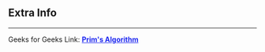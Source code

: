 
<style>
a:link {
    color: #1e28f0;
}
a:visited{
    color: #3c1478;
}
a:hover{
    color: #1e288c;
}
</style>

## Extra Info

-----

Geeks for Geeks Link: [**Prim's Algorithm**][G4GLink]


[G4GLink]: https://www.geeksforgeeks.org/prims-minimum-spanning-tree-mst-greedy-algo-5/


